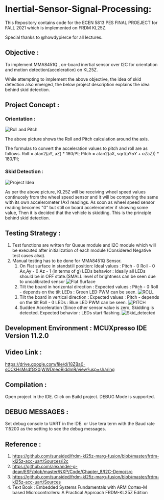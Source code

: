 # Inertial-Sensor-Signal-Processing: 

This Repository contains code for the ECEN 5813 PES FINAL PROEJECT for FALL 2021 which is implemented on FRDM KL25Z.

Special thanks to @howdypierce for all lectures.

## Objective : 
To implement MMA8451Q , on-board inertial sensor over I2C for orientation and motion detection(acceleration) on KL25Z.

While attempting to implement the above objective, the idea of skid detection also emerged, the below project description explains the idea behind skid detection. 

## Project Concept : 

###  Orientation :
![Roll and Pitch](Roll_and_pitch.png)

The above picture shows the Roll and Pitch calculation around the axis. 

The formulas to convert the acceleration values to pitch and roll are as follows.
Roll = atan2(aY, aZ) * 180/PI;
Pitch = atan2(aX, sqrt(aY*aY + aZ*aZ)) * 180/PI;

### Skid Detection :
![Project Idea](ProjectIdea.png)

As per the above picture, KL25Z will be receiving wheel speed values continuosly from the wheel speed sensor and It will be comparing the same with its own accelerometer (Ax) readings. As soon as wheel speed sensor reading becomes "0" but still on board accelerometer if showing some value, Then it is decided that the vehicle is skidding. This is the principle behind skid detection.

## Testing Strategy : 
1. Test functions are written for Queue module and I2C module which will be executed after initialization of each module (Considered Negative test cases also).
2. Manual testing has to be done for MMA8451Q Sensor. 
   1. On Flat surface in standstill position:
             Ideal values : Pitch - 0
                            Roll  - 0
                            Ax,Ay - 0
                            Az    - 1 (in terms of g)
                           LEDs behavior : Ideally all LEDs should be in OFF state.(SMALL level of brightness can be seen due to uncalibrated sensor
                         ![Flat Surface ](Flatsurface.png)
   2. Tilt the board in horizontal direction :
           Expected values : Pitch - 0
                             Roll - depends on the tilt
                             LEDs : Green LED PWM can be seen. 
                          ![ROLL](Roll.png)
   3. Tilt  the board in vertical direction :
           Expected values : Pitch - depends on the tilt
                             Roll - 0
                             LEDs : Blue LED PWM can be seen.
                          ![PITCH](Pitch.png)
   4. Sudden Acceleration (Since other sensor value is zero, Skidding is detected.
                            Expected behavior : LEDs start flashing.
                       ![Skid_detected](Skidding.png)
                       
## Development Environment : MCUXpresso IDE Version 11.2.0

## Video Link :
https://drive.google.com/file/d/18ZBa0-sCCkHsMsdfG20jWWDneoBlddmR/view?usp=sharing

## Compilation :
  Open project in the IDE.
  Click on Build project.
  DEBUG Mode is supported.

## DEBUG MESSAGES :  
  Set debug console to UART in the IDE. 
       or
   Use tera term with the Baud rate 115200 as the setting to see the debug messages.

## Reference :  
  1. https://github.com/sunsided/frdm-kl25z-marg-fusion/blob/master/frdm-kl25z-acc-uart/Sources/i2c
  2. https://github.com/alexander-g-dean/ESF/blob/master/NXP/Code/Chapter_8/I2C-Demo/src
  3. https://github.com/sunsided/frdm-kl25z-marg-fusion/blob/master/frdm-kl25z-acc-uart/Sources
  4. Text Book : Embedded Systems Fundamentals with ARM Cortex-M based Microcontrollers: A Practical Approach FRDM-KL25Z Edition 
            
            
             

